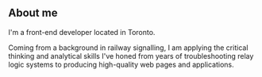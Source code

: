 ## About me

I'm a front-end developer located in Toronto.

Coming from a background in railway signalling, I am applying the critical thinking and analytical skills I've honed from years of troubleshooting relay logic systems to producing high-quality web pages and applications.
